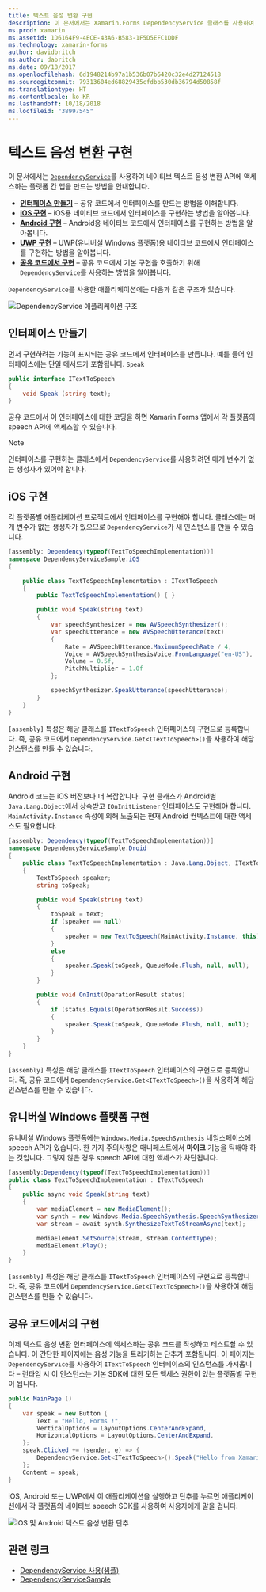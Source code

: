 ```yaml
---
title: 텍스트 음성 변환 구현
description: 이 문서에서는 Xamarin.Forms DependencyService 클래스를 사용하여 각 플랫폼의 네이티브 텍스트 음성 변환 API로 호출하는 방법을 설명합니다.
ms.prod: xamarin
ms.assetid: 1D6164F9-4ECE-43A6-B583-1F5D5EFC1DDF
ms.technology: xamarin-forms
author: davidbritch
ms.author: dabritch
ms.date: 09/18/2017
ms.openlocfilehash: 6d1948214b97a1b536b07b6420c32e4d27124518
ms.sourcegitcommit: 79313604ed68829435cfdbb530db36794d50858f
ms.translationtype: HT
ms.contentlocale: ko-KR
ms.lasthandoff: 10/18/2018
ms.locfileid: "38997545"
---
```

# <a name="implementing-text-to-speech"></a>텍스트 음성 변환 구현

이 문서에서는 [`DependencyService`](xref:Xamarin.Forms.DependencyService)를 사용하여 네이티브 텍스트 음성 변환 API에 액세스하는 플랫폼 간 앱을 만드는 방법을 안내합니다.

- **[인터페이스 만들기](#Creating_the_Interface)** &ndash; 공유 코드에서 인터페이스를 만드는 방법을 이해합니다.
- **[iOS 구현](#iOS_Implementation)** &ndash; iOS용 네이티브 코드에서 인터페이스를 구현하는 방법을 알아봅니다.
- **[Android 구현](#Android_Implementation)** &ndash; Android용 네이티브 코드에서 인터페이스를 구현하는 방법을 알아봅니다.
- **[UWP 구현](#WindowsImplementation)** &ndash; UWP(유니버설 Windows 플랫폼)용 네이티브 코드에서 인터페이스를 구현하는 방법을 알아봅니다.
- **[공유 코드에서 구현](#Implementing_in_Shared_Code)** &ndash; 공유 코드에서 기본 구현을 호출하기 위해 `DependencyService`를 사용하는 방법을 알아봅니다.

`DependencyService`를 사용한 애플리케이션에는 다음과 같은 구조가 있습니다.

![](text-to-speech-images/tts-diagram.png "DependencyService 애플리케이션 구조")

<a name="Creating_the_Interface" />

## <a name="creating-the-interface"></a>인터페이스 만들기

먼저 구현하려는 기능이 표시되는 공유 코드에서 인터페이스를 만듭니다. 예를 들어 인터페이스에는 단일 메서드가 포함됩니다. `Speak`

```csharp
public interface ITextToSpeech
{
    void Speak (string text);
}
```

공유 코드에서 이 인터페이스에 대한 코딩을 하면 Xamarin.Forms 앱에서 각 플랫폼의 speech API에 액세스할 수 있습니다.

> [!NOTE]
> 인터페이스를 구현하는 클래스에서 `DependencyService`를 사용하려면 매개 변수가 없는 생성자가 있어야 합니다.

<a name="iOS_Implementation" />

## <a name="ios-implementation"></a>iOS 구현

각 플랫폼별 애플리케이션 프로젝트에서 인터페이스를 구현해야 합니다. 클래스에는 매개 변수가 없는 생성자가 있으므로 `DependencyService`가 새 인스턴스를 만들 수 있습니다.

```csharp
[assembly: Dependency(typeof(TextToSpeechImplementation))]
namespace DependencyServiceSample.iOS
{

    public class TextToSpeechImplementation : ITextToSpeech
    {
        public TextToSpeechImplementation() { }

        public void Speak(string text)
        {
            var speechSynthesizer = new AVSpeechSynthesizer();
            var speechUtterance = new AVSpeechUtterance(text)
            {
                Rate = AVSpeechUtterance.MaximumSpeechRate / 4,
                Voice = AVSpeechSynthesisVoice.FromLanguage("en-US"),
                Volume = 0.5f,
                PitchMultiplier = 1.0f
            };

            speechSynthesizer.SpeakUtterance(speechUtterance);
        }
    }
}
```

`[assembly]` 특성은 해당 클래스를 `ITextToSpeech` 인터페이스의 구현으로 등록합니다. 즉, 공유 코드에서 `DependencyService.Get<ITextToSpeech>()`을 사용하여 해당 인스턴스를 만들 수 있습니다.

<a name="Android_Implementation" />

## <a name="android-implementation"></a>Android 구현

Android 코드는 iOS 버전보다 더 복잡합니다. 구현 클래스가 Android별 `Java.Lang.Object`에서 상속받고 `IOnInitListener` 인터페이스도 구현해야 합니다. `MainActivity.Instance` 속성에 의해 노출되는 현재 Android 컨텍스트에 대한 액세스도 필요합니다.

```csharp
[assembly: Dependency(typeof(TextToSpeechImplementation))]
namespace DependencyServiceSample.Droid
{
    public class TextToSpeechImplementation : Java.Lang.Object, ITextToSpeech, TextToSpeech.IOnInitListener
    {
        TextToSpeech speaker;
        string toSpeak;

        public void Speak(string text)
        {
            toSpeak = text;
            if (speaker == null)
            {
                speaker = new TextToSpeech(MainActivity.Instance, this);
            }
            else
            {
                speaker.Speak(toSpeak, QueueMode.Flush, null, null);
            }
        }

        public void OnInit(OperationResult status)
        {
            if (status.Equals(OperationResult.Success))
            {
                speaker.Speak(toSpeak, QueueMode.Flush, null, null);
            }
        }
    }
}
```

`[assembly]` 특성은 해당 클래스를 `ITextToSpeech` 인터페이스의 구현으로 등록합니다. 즉, 공유 코드에서 `DependencyService.Get<ITextToSpeech>()`을 사용하여 해당 인스턴스를 만들 수 있습니다.

<a name="WindowsImplementation" />

## <a name="universal-windows-platform-implementation"></a>유니버설 Windows 플랫폼 구현

유니버설 Windows 플랫폼에는 `Windows.Media.SpeechSynthesis` 네임스페이스에 speech API가 있습니다. 한 가지 주의사항은 매니페스트에서 **마이크** 기능을 틱해야 하는 것입니다. 그렇지 않은 경우 speech API에 대한 액세스가 차단됩니다.

```csharp
[assembly:Dependency(typeof(TextToSpeechImplementation))]
public class TextToSpeechImplementation : ITextToSpeech
{
    public async void Speak(string text)
    {
        var mediaElement = new MediaElement();
        var synth = new Windows.Media.SpeechSynthesis.SpeechSynthesizer();
        var stream = await synth.SynthesizeTextToStreamAsync(text);

        mediaElement.SetSource(stream, stream.ContentType);
        mediaElement.Play();
    }
}
```

`[assembly]` 특성은 해당 클래스를 `ITextToSpeech` 인터페이스의 구현으로 등록합니다. 즉, 공유 코드에서 `DependencyService.Get<ITextToSpeech>()`을 사용하여 해당 인스턴스를 만들 수 있습니다.

<a name="Implementing_in_Shared_Code" />

## <a name="implementing-in-shared-code"></a>공유 코드에서의 구현

이제 텍스트 음성 변환 인터페이스에 액세스하는 공유 코드를 작성하고 테스트할 수 있습니다. 이 간단한 페이지에는 음성 기능을 트리거하는 단추가 포함됩니다. 이 페이지는 `DependencyService`를 사용하여 `ITextToSpeech` 인터페이스의 인스턴스를 가져옵니다 &ndash; 런타임 시 이 인스턴스는 기본 SDK에 대한 모든 액세스 권한이 있는 플랫폼별 구현이 됩니다.

```csharp
public MainPage ()
{
    var speak = new Button {
        Text = "Hello, Forms !",
        VerticalOptions = LayoutOptions.CenterAndExpand,
        HorizontalOptions = LayoutOptions.CenterAndExpand,
    };
    speak.Clicked += (sender, e) => {
        DependencyService.Get<ITextToSpeech>().Speak("Hello from Xamarin Forms");
    };
    Content = speak;
}
```

iOS, Android 또는 UWP에서 이 애플리케이션을 실행하고 단추를 누르면 애플리케이션에서 각 플랫폼의 네이티브 speech SDK를 사용하여 사용자에게 말을 겁니다.

 ![iOS 및 Android 텍스트 음성 변환 단추](text-to-speech-images/running.png "텍스트 음성 변환 샘플")


## <a name="related-links"></a>관련 링크

- [DependencyService 사용(샘플)](https://developer.xamarin.com/samples/xamarin-forms/UsingDependencyService/)
- [DependencyServiceSample](https://developer.xamarin.com/samples/xamarin-forms/DependencyService/DependencyServiceSample/)

